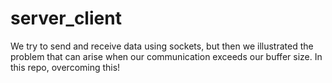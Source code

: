 # server_client
We try to send and receive data using sockets, 
but then we illustrated the problem that can arise when our communication exceeds our buffer size. 
In this repo, overcoming this!
